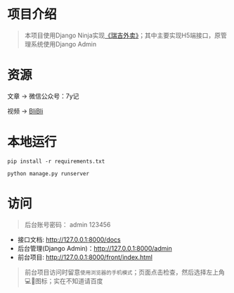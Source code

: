 # 项目介绍
> 本项目使用Django Ninja实现[《瑞吉外卖》](https://www.bilibili.com/video/BV13a411q753/?spm_id_from=333.337.search-card.all.click&vd_source=f824feef5305252d9a349520313fd4db)；其中主要实现H5端接口，原管理系统使用Django Admin

# 资源
文章 -> 微信公众号：7y记

视频 -> [BliBli](https://space.bilibili.com/438858333/channel/collectiondetail?sid=1492795)

# 本地运行
```shell
pip install -r requirements.txt

python manage.py runserver
```
# 访问
> 后台账号密码： admin 123456
- 接口文档: http://127.0.0.1:8000/docs
- 后台管理(Django Admin)：http://127.0.0.1:8000/admin
- 前台项目: http://127.0.0.1:8000/front/index.html
> 前台项目访问时留意`使用浏览器的手机模式`；页面点击检查，然后选择左上角💻📱图标；实在不知道请百度